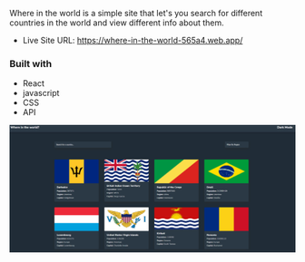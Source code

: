 Where in the world is a simple site that let's you search for different countries in the world and view different info about them.

- Live Site URL: https://where-in-the-world-565a4.web.app/

### Built with
- React
- javascript
- CSS
- API


![](./readme-site.png)






